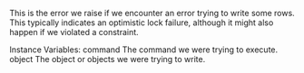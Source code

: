 This is the error we raise if we encounter an error trying to write some rows. This typically indicates an optimistic lock failure, although it might also happen if we violated a constraint.

Instance Variables:
	command	<DatabaseCommand>	The command we were trying to execute.
	object	<Object>	The object or objects we were trying to write.

